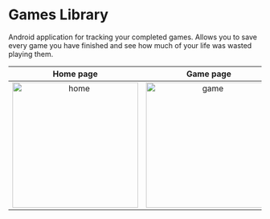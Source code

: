 # Games Library
Android application for tracking your completed games. Allows you to save every game you have finished and see how much of your life was wasted playing them.



| Home page | Game page | Completed games page |
|:---------:|:---------:|:--------------------:|
| <img src="https://github.com/user-attachments/assets/e160521f-9ca6-4b5a-ba33-ce636087254e" alt="home" width="250"> | <img src="https://github.com/user-attachments/assets/2b1bf76a-b2d2-45e2-955c-1376e40552e0" alt="game" width="250"> | <img src="https://github.com/user-attachments/assets/331a35a4-40a8-48e3-83fb-c1ef8c0cd6f1" alt="completed-games" width="250"> |

